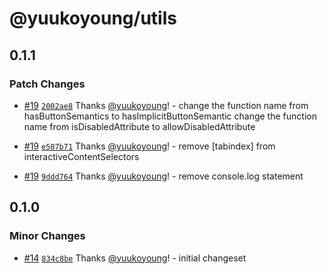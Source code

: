 # @yuukoyoung/utils

## 0.1.1

### Patch Changes

- [#19](https://github.com/yuukoyoung/yuuko-design/pull/19) [`2002ae8`](https://github.com/yuukoyoung/yuuko-design/commit/2002ae815f34610630940ebf91ba03b93dbf7c94) Thanks [@yuukoyoung](https://github.com/yuukoyoung)! - change the function name from hasButtonSemantics to hasImplicitButtonSemantic
  change the function name from isDisabledAttribute to allowDisabledAttribute

- [#19](https://github.com/yuukoyoung/yuuko-design/pull/19) [`e507b71`](https://github.com/yuukoyoung/yuuko-design/commit/e507b71dc49b3651280f1c78348913acabd1108b) Thanks [@yuukoyoung](https://github.com/yuukoyoung)! - remove [tabindex] from interactiveContentSelectors

- [#19](https://github.com/yuukoyoung/yuuko-design/pull/19) [`9ddd764`](https://github.com/yuukoyoung/yuuko-design/commit/9ddd764b522de71c09a7d4590b11e1f9e38dd311) Thanks [@yuukoyoung](https://github.com/yuukoyoung)! - remove console.log statement

## 0.1.0

### Minor Changes

- [#14](https://github.com/yuukoyoung/yuuko-design/pull/14) [`834c8be`](https://github.com/yuukoyoung/yuuko-design/commit/834c8be97e516807e690ff86b2a2eb5672ab9c2c) Thanks [@yuukoyoung](https://github.com/yuukoyoung)! - initial changeset
